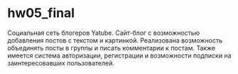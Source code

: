 # hw05_final

Социальная сеть блогеров Yatube. Сайт-блог с возможностью добавления постов с текстом и картинкой. Реализована возможность объединять посты в группы и писать комментарии к постам. Также имеется система авторизации, регистрации и возможности подписки на заинтересовавших пользователей. 
